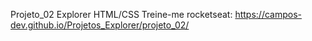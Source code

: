 Projeto_02 Explorer HTML/CSS Treine-me rocketseat: https://campos-dev.github.io/Projetos_Explorer/projeto_02/
